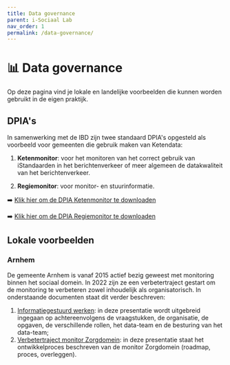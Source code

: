 ```yaml
---
title: Data governance
parent: i-Sociaal Lab
nav_order: 1
permalink: /data-governance/
---
```


# 📊 Data governance
Op deze pagina vind je lokale en landelijke voorbeelden die kunnen worden gebruikt in de eigen praktijk. 

## DPIA's
In samenwerking met de IBD zijn twee standaard DPIA's opgesteld als voorbeeld voor gemeenten die gebruik maken van Ketendata: 
1. **Ketenmonitor**: voor het monitoren van het correct gebruik van iStandaarden in het berichtenverkeer of meer algemeen de datakwaliteit van het berichtenverkeer.
 
2. **Regiemonitor**: voor monitor- en stuurinformatie.

➡️ [Klik hier om de DPIA Ketenmonitor te downloaden](https://i-sociaal-lab.github.io/Site/data-governance/DPIA-Ketenmonitor.docx)

➡️ [Klik hier om de DPIA Regiemonitor te downloaden](https://i-sociaal-lab.github.io/Site/data-governance/DPIA-Regiemonitor.docx)

## Lokale voorbeelden

### Arnhem
De gemeente Arnhem is vanaf 2015 actief bezig geweest met monitoring binnen het sociaal domein. In 2022 zijn ze een verbetertraject gestart om de monitoring te verbeteren zowel inhoudelijk als organisatorisch. In onderstaande documenten staat dit verder beschreven:

1. [Informatiegestuurd werken](https://i-sociaal-lab.github.io/Site/data-governance/Arnhem/Informatiegestuurd-werken-Arnhem): in deze presentatie wordt uitgebreid ingegaan op achtereenvolgens de vraagstukken, de organisatie, de opgaven, de verschillende rollen, het data-team en de besturing van het data-team; 
2. [Verbetertraject monitor Zorgdomein](https://i-sociaal-lab.github.io/Site/data-governance/Arnhem/Verbetertraject-monitor-Arnhem.pptx): in deze presentatie staat het ontwikkelproces beschreven van de monitor Zorgdomein (roadmap, proces, overleggen).
